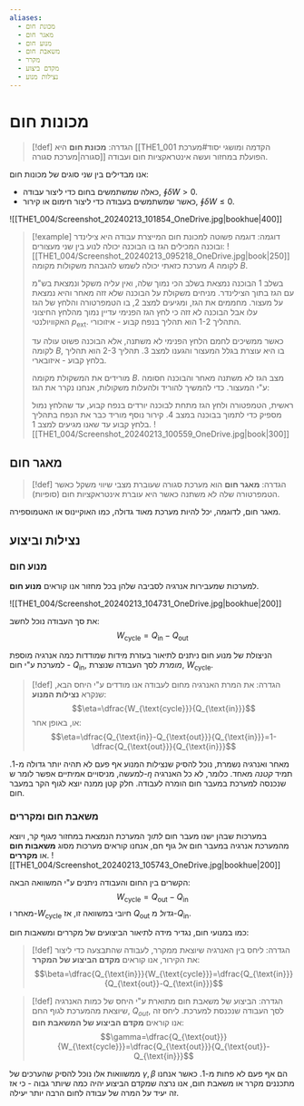 ```yaml
---
aliases:
  - מכונת חום
  - מאגר חום
  - מנוע חום
  - משאבת חום
  - מקרר
  - מקדם ביצוע
  - נצילות מנוע
---
```


# מכונות חום
>[!def] הגדרה: 
 >**מכונת חום** היא [[THE1_001 הקדמה ומושגי יסוד#מערכת סגורה|מערכת סגורה]] הפועלת במחזור ועשה אינטראקציות חום ועבודה.

 אנו מבדילים בין שני סוגים של מכונות חום:
 - כאלה שמשתמשים בחום כדי ליצור עבודה, $\oint\delta W>0$.
 - כאשר שמשתמשים בעבודה כדי ליצור חימום או קירור, $\oint\delta W\leq 0$.

![[THE1_004/Screenshot_20240213_101854_OneDrive.jpg|bookhue|400]]
>[!example] דוגמה: 
 >דוגמה פשוטה למכונת חום המייצרת עבודה היא צילינדר ובוכנה המכילים הגז בו הבוכנה יכולה לנוע בין שני מעצורים:
 >![[THE1_004/Screenshot_20240213_095218_OneDrive.jpg|book|250]]
 >מערכת כזאתי יכולה לשמש להגבהת משקולות מקומה $A$ לקומה $B$.
 >
 >בשלב 1 הבוכנה נמצאת בשלב הכי נמוך שלה, ואין עליה משקל ונמצאת בש"מ עם הגז בתוך הצילינדר.
 >מניחים משקולת על הבוכנה שלא זזה מאחר והיא נמצאת על מעצור. מחממים את הגז, ומגיעים למצב 2, בו הטמפרטורה והלחץ של הגז עלו אבל הבוכנה לא זזה כי לחץ הגז הפנימי עדיין נמוך מהלחץ החיצוני האקוויולנטי $p_{\text{ext}}$.
 >התהליך 1-2 הוא תהליך בנפח קבוע - איזוכורי.
 >
 >כאשר ממשיכים לחמם הלחץ הפנימי לא משתנה, אלא הבוכנה פשוט עולה עד לקומה $B$, בו היא עוצרת בגלל המעצור והגענו למצב 3.
 >תהליך 2-3 הוא תהליך בלחץ קבוע - איזובארי.
 >
 >מורידים את המשקולת מקומה $B$. מצב הגז לא משתנה מאחר והבוכנה חסומה ע"י המעצור. כדי להמשיך להוריד ולהעלות משקולות, אנחנו נקרר את הגז:
 >
 >ראשית, הטמפטורה ולחץ הגז מתחת לבוכנה יורדים בנפח קבוע, עד שהלחץ נמול מספיק כדי לתמוך בבוכנה במצב 4. קירור נוסף מוריד כבר את הנפח בתהליך בלחץ קבוע עד שאנו מגיעים למצב 1.
 >![[THE1_004/Screenshot_20240213_100559_OneDrive.jpg|book|300]]
 
## מאגר חום
>[!def] הגדרה: 
 >**מאגר חום** הוא מערכת סגורה שעוברת מצבי שיווי משקל כאשר הטמפרטורה שלה לא משתנה כאשר היא עוברת אינטראקציות חום (סופיות).
 
 מאגר חום, לדוגמה, יכל להיות מערכת מאוד גדולה, כמו האוקיינוס או האטמוספירה.

## נצילות וביצוע

### מנוע חום

למערכות שמעבירות אנרגיה לסביבה שלהן בכל מחזור אנו קוראים **מנוע חום**. 

![[THE1_004/Screenshot_20240213_104731_OneDrive.jpg|bookhue|200]]

את סך העבודה נוכל לחשב:
$$W_{\text{cycle}}=Q_{\text{in}}-Q_{\text{out}}$$

הניצולת של מנוע חום ניתנים לתיאור בעזרת מידות שמודדות כמה אנרגיה מוספת למערכת ע"י חום - $Q_{\text{in}}$, *מומרת* לסך העבודה שנוצרת, $W_{\text{cycle}}$. 

>[!def] הגדרה: 
 >את המרת האנרגיה מחום לעבודה אנו מודדים ע"י היחס הבא, שנקרא **נצילות המנוע**:
 >$$\eta=\dfrac{W_{\text{cycle}}}{Q_{\text{in}}}$$
 >או, באופן אחר:
 >$$\eta=\dfrac{Q_{\text{in}}-Q_{\text{out}}}{Q_{\text{in}}}=1-\dfrac{Q_{\text{out}}}{Q_{\text{in}}}$$

מאחר ואנרגיה נשמרת, נוכל להסיק שנצילות המנוע אף פעם לא תהיה יותר גדולה מ-$1$. למעשה, מניסויים אמיתיים אפשר לומר ש-$\eta$ תמיד *קטנה* מאחד. כלומר, לא כל האנרגיה שנכנסה למערכת במעבר חום הומרה לעבודה. חלק קטן ממנה יוצא לגוף הקר במעבר חום.

### משאבת חום ומקררים
 במערכות שבהן ישנו מעבר חום *לתוך* המערכת הנמצאת במחזור *מ*גוף קר, ויוצא מהמערכת אנרגיה במעבר חום *אל* גוף חם, אנחנו קוראים מערכות מסוג **משאבות חום** או **מקררים**.
 ![[THE1_004/Screenshot_20240213_105743_OneDrive.jpg|bookhue|200]]

הקשרים בין החום והעבודה ניתנים ע"י המשוואה הבאה:
$$W_{\text{cycle}}=Q_{\text{out}}-Q_{\text{in}}$$
מאחר ו-$W_{\text{cycle}}$ חיובי במשוואה זו, אז $Q_{\text{out}}$ *גדול* מ-$Q_{\text{in}}$.

כמו במנועי חום, נגדיר מידה לתיאור הביצועים של מקררים ומשאבות חום:
>[!def] הגדרה: 
 >ליחס בין האנרגיה שיוצאת ממקרר, לעבודה שהתבצעה כדי ליצור את הקירור, אנו קוראים **מקדם הביצוע של המקרר**:
 >$$\beta=\dfrac{Q_{\text{in}}}{W_{\text{cycle}}}=\dfrac{Q_{\text{in}}}{Q_{\text{out}}-Q_{\text{in}}}$$
 

>[!def] הגדרה: 
 >הביצוע של משאבת חום מתוארת ע"י היחס של כמות האנרגיה שיוצאת מהמערכת לגוף החם, $Q_{out}$, לסך העבודה שנכנסת למערכת. ליחס זה אנו קוראים **מקדם הביצוע של המשאבת חום**:
 >$$\gamma=\dfrac{Q_{\text{out}}}{W_{\text{cycle}}}=\dfrac{Q_{\text{out}}}{Q_{\text{out}}-Q_{\text{in}}}$$

ממשוואות אלו נוכל להסיק שהערכים של $\gamma,\beta$ הם אף פעם לא פחות מ-$1$. כאשר אנחנו מתכננים מקרר או משאבת חום, אנו נרצה שמקדם הביצוע יהיה כמה שיותר גבוה - כי אז זה יעיד על המרה של עבודה לחום הרבה יותר יעילה.


